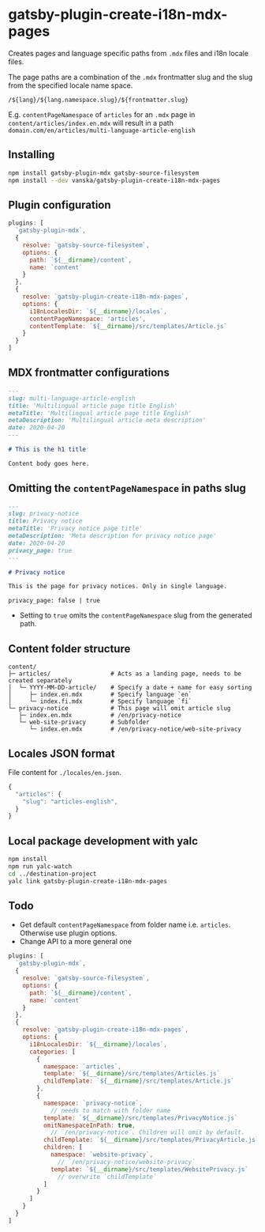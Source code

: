 # gatsby-plugin-create-i18n-mdx-pages

Creates pages and language specific paths from `.mdx` files and i18n locale files.

The page paths are a combination of the `.mdx` frontmatter slug and the slug from the specified locale name space.

`/${lang}/${lang.namespace.slug}/${frontmatter.slug}`

E.g. `contentPageNamespace` of `articles` for an `.mdx` page in `content/articles/index.en.mdx` will result in a path `domain.com/en/articles/multi-language-article-english`

## Installing

```bash
npm install gatsby-plugin-mdx gatsby-source-filesystem
npm install --dev vanska/gatsby-plugin-create-i18n-mdx-pages
```

## Plugin configuration

```js
plugins: [
  `gatsby-plugin-mdx`,
  {
    resolve: `gatsby-source-filesystem`,
    options: {
      path: `${__dirname}/content`,
      name: `content`
    }
  },
  {
    resolve: `gatsby-plugin-create-i18n-mdx-pages`,
    options: {
      i18nLocalesDir: `${__dirname}/locales`,
      contentPageNamespace: 'articles',
      contentTemplate: `${__dirname}/src/templates/Article.js`
    }
  }
]
```

## MDX frontmatter configurations

```md
---
slug: multi-language-article-english
title: 'Multilingual article page title English'
metaTitle: 'Multilingual article page title English'
metaDescription: 'Multilingual article meta description'
date: 2020-04-20
---

# This is the h1 title

Content body goes here.
```

## Omitting the `contentPageNamespace` in paths slug

```md
---
slug: privacy-notice
title: Privacy notice
metaTitle: 'Privacy notice page title'
metaDescription: 'Meta description for privacy notice page'
date: 2020-04-20
privacy_page: true
---

# Privacy notice

This is the page for privacy notices. Only in single language.
```

`privacy_page: false | true`

- Setting to `true` omits the `contentPageNamespace` slug from the generated path.

## Content folder structure

```text
content/
├─ articles/                 # Acts as a landing page, needs to be created separately
│  └─ YYYY-MM-DD-article/    # Specify a date + name for easy sorting
│     ├─ index.en.mdx        # Specify language `en`
│     └─ index.fi.mdx        # Specify language `fi`
└─ privacy-notice            # This page will omit article slug
   ├─ index.en.mdx           # /en/privacy-notice
   └─ web-site-privacy       # Subfolder
      └─ index.en.mdx        # /en/privacy-notice/web-site-privacy
```

## Locales JSON format

File content for `./locales/en.json`.

```js
{
  "articles": {
    "slug": "articles-english",
  }
}
```

## Local package development with yalc

```bash
npm install
npm run yalc-watch
cd ../destination-project
yalc link gatsby-plugin-create-i18n-mdx-pages
```

## Todo

- Get default `contentPageNamespace` from folder name i.e. `articles`. Otherwise use plugin options.
- Change API to a more general one

```js
plugins: [
  `gatsby-plugin-mdx`,
  {
    resolve: `gatsby-source-filesystem`,
    options: {
      path: `${__dirname}/content`,
      name: `content`
    }
  },
  {
    resolve: `gatsby-plugin-create-i18n-mdx-pages`,
    options: {
      i18nLocalesDir: `${__dirname}/locales`,
      categories: [
        {
          namespace: `articles`,
          template: `${__dirname}/src/templates/Articles.js`
          childTemplate: `${__dirname}/src/templates/Article.js`
        },
        {
          namespace: `privacy-notice`,
            // needs to match with folder name
          template: `${__dirname}/src/templates/PrivacyNotice.js`
          omitNamespaceInPath: true,
            // `/en/privacy-notice`. Children will omit by default.
          childTemplate: `${__dirname}/src/templates/PrivacyArticle.js`
          children: [
            namespace: `website-privacy`,
              // `/en/privacy-notice/website-privacy`
            template: `${__dirname}/src/templates/WebsitePrivacy.js`
              // overwrite `childTemplate`
          ]
        }
      ]
    }
  }
]
```
